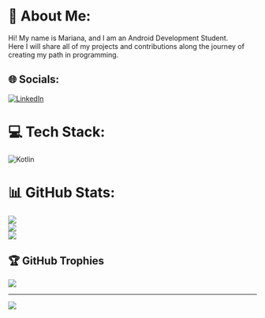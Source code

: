 # 💫 About Me:
Hi! My name is Mariana, and I am an Android Development Student.<br>Here I will share all of my projects and contributions along the journey of creating my path in programming.<br>


## 🌐 Socials:
[![LinkedIn](https://img.shields.io/badge/LinkedIn-%230077B5.svg?logo=linkedin&logoColor=white)](https://linkedin.com/in/maribrander) 

# 💻 Tech Stack:
![Kotlin](https://img.shields.io/badge/kotlin-%237F52FF.svg?style=for-the-badge&logo=kotlin&logoColor=white)
# 📊 GitHub Stats:
![](https://github-readme-stats.vercel.app/api?username=maribrander&theme=dark&hide_border=false&include_all_commits=false&count_private=false)<br/>
![](https://github-readme-streak-stats.herokuapp.com/?user=maribrander&theme=dark&hide_border=false)<br/>
![](https://github-readme-stats.vercel.app/api/top-langs/?username=maribrander&theme=dark&hide_border=false&include_all_commits=false&count_private=false&layout=compact)

## 🏆 GitHub Trophies
![](https://github-profile-trophy.vercel.app/?username=maribrander&theme=radical&no-frame=false&no-bg=true&margin-w=4)

---
[![](https://visitcount.itsvg.in/api?id=maribrander&icon=0&color=0)](https://visitcount.itsvg.in)

<!-- Proudly created with GPRM ( https://gprm.itsvg.in ) -->
